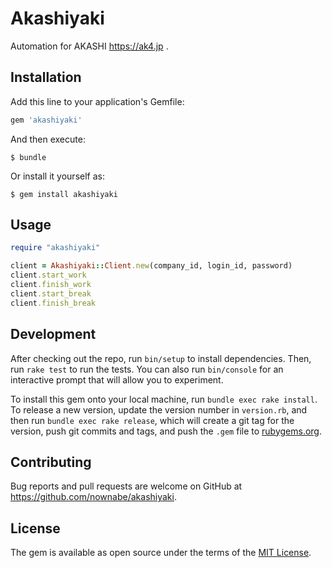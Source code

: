# Akashiyaki

Automation for AKASHI https://ak4.jp .

## Installation

Add this line to your application's Gemfile:

```ruby
gem 'akashiyaki'
```

And then execute:

    $ bundle

Or install it yourself as:

    $ gem install akashiyaki

## Usage

```rb
require "akashiyaki"

client = Akashiyaki::Client.new(company_id, login_id, password)
client.start_work
client.finish_work
client.start_break
client.finish_break
```

## Development

After checking out the repo, run `bin/setup` to install dependencies. Then, run `rake test` to run the tests. You can also run `bin/console` for an interactive prompt that will allow you to experiment.

To install this gem onto your local machine, run `bundle exec rake install`. To release a new version, update the version number in `version.rb`, and then run `bundle exec rake release`, which will create a git tag for the version, push git commits and tags, and push the `.gem` file to [rubygems.org](https://rubygems.org).

## Contributing

Bug reports and pull requests are welcome on GitHub at https://github.com/nownabe/akashiyaki.

## License

The gem is available as open source under the terms of the [MIT License](http://opensource.org/licenses/MIT).

